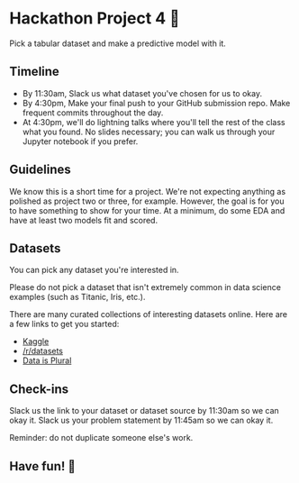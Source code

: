 # Hackathon Project 4 🚀

Pick a tabular dataset and make a predictive model with it. 

## Timeline

- By 11:30am, Slack us what dataset you've chosen for us to okay.
- By 4:30pm, Make your final push to your GitHub submission repo. Make frequent commits throughout the day.
- At 4:30pm, we'll do lightning talks where you'll tell the rest of the class what you found. No slides necessary; you can walk us through your Jupyter notebook if you prefer.

## Guidelines

We know this is a short time for a project. We're not expecting anything as polished as project two or three, for example. However, the goal is for you to have something to show for your time. At a minimum, do some EDA and have at least two models fit and scored.

## Datasets

You can pick any dataset you're interested in. 

Please do not pick a dataset that isn't extremely common in data science examples (such as Titanic, Iris, etc.).

There are many curated collections of interesting datasets online. Here are a few links to get you started:

- [Kaggle](https://www.kaggle.com/datasets)
- [/r/datasets](https://www.reddit.com/r/datasets/)
- [Data is Plural](https://docs.google.com/spreadsheets/d/1wZhPLMCHKJvwOkP4juclhjFgqIY8fQFMemwKL2c64vk/edit#gid=0)

## Check-ins

Slack us the link to your dataset or dataset source by 11:30am so we can okay it.
Slack us your problem statement by 11:45am so we can okay it. 

Reminder: do not duplicate someone else's work.

## Have fun! 🎉
